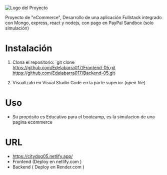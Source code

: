 ![Logo del Proyecto](https://github.com/Edelabarra017/Frontend-05/assets/146544229/e66980f2-b5b3-4ba8-880e-6fcf2e18134a)

Proyecto de "eCommerce", Desarrollo de una aplicación Fullstack integrado con Mongo, express, react y nodejs, con pago en PayPal Sandbox (solo simulación)


# Instalación

1. Clona el repositorio: `git clone https://github.com/Edelabarra017/Frontend-05.git
                                    https://github.com/Edelabarra017/Backend-05.git

2. Visualízalo en Visual Studio Code en la parte superior (open file)


# Uso

- Su propósito es Educativo para el bootcamp, es la simulacion de una pagina ecommerce 


 # URL 

 - https://citydog05.netlify.app/
 - Frontend (Deploy en netlify.com  )
 - Backend ( Deploy en Render.com )
